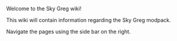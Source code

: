Welcome to the Sky Greg wiki!

This wiki will contain information regarding the Sky Greg modpack.

Navigate the pages using the side bar on the right.
